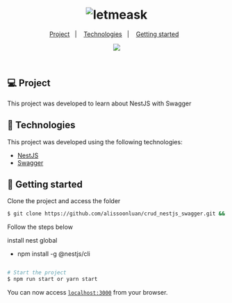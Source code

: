 <h1 align="center">
  <img alt="letmeask" title="crud-nestjs-swagger" src=".github/banner.png" />
</h1>

<p align="center">
  <a href="#-project">Project</a>&nbsp;&nbsp;&nbsp;|&nbsp;&nbsp;&nbsp;
  <a href="#-technologies">Technologies</a>&nbsp;&nbsp;&nbsp;|&nbsp;&nbsp;&nbsp;
  <a href="#-getting-started">Getting started</a>&nbsp;&nbsp;&nbsp;
</p>

<p align="center">
  <a href="https://www.linkedin.com/in/alissoonluan/"><img src="https://img.shields.io/badge/linkedin-0077B5.svg?style=for-the-badge&logo=linkedin&logoColor=white"></a>
  </a>
</p>

<br>

## 💻 Project

This project was developed to learn about NestJS with Swagger

## 🔌 Technologies

This project was developed using the following technologies:

- [NestJS](https://nestjs.com/)
- [Swagger](https://swagger.io/)

## 🚀 Getting started

Clone the project and access the folder

```bash
$ git clone https://github.com/alissoonluan/crud_nestjs_swagger.git && cd crud_nestjs_swagger
```

Follow the steps below

install nest global
* npm install -g @nestjs/cli

```bash

# Start the project
$ npm run start or yarn start
```
You can now access [`localhost:3000`](http://localhost:3000) from your browser.
